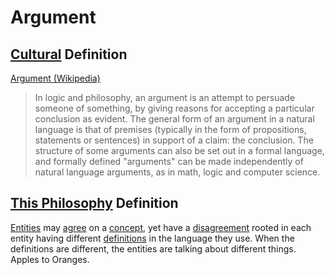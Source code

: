 # Argument

## [Cultural](./culture.md) Definition

<a href="http://en.wikipedia.org/wiki/Argument" target="_blank">Argument (Wikipedia)</a>

> In logic and philosophy, an argument is an attempt to persuade someone of something, by giving reasons for accepting a particular conclusion as evident. The general form of an argument in a natural language is that of premises (typically in the form of propositions, statements or sentences) in support of a claim: the conclusion. The structure of some arguments can also be set out in a formal language, and formally defined "arguments" can be made independently of natural language arguments, as in math, logic and computer science.

## [This Philosophy](./this-philosophy.md) Definition

[Entities](./entity.md) may [agree](./agree.md) on a [concept](./concept.md), yet have a [disagreement](./disagreement.md) rooted in each entity having different [definitions](./definition-based-philosophy.md) in the language they use. When the definitions are different, the entities are talking about different things. Apples to Oranges.
